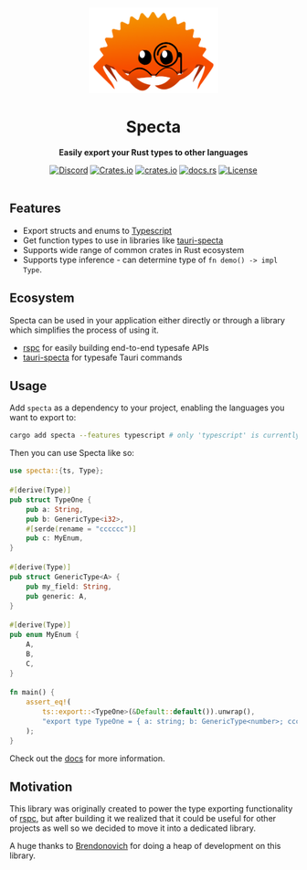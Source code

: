 <div align="center">
    <img height="150" src=".github/logo.png" alt="Specta Logo"></img>
    <h1>Specta</h1>
    <p><b>Easily export your Rust types to other languages</b></p>
    <a href="https://discord.gg/JgqH8b4ycw"><img src="https://img.shields.io/discord/1011665225809924136?style=flat-square" alt="Discord"></a>
    <a href="https://crates.io/crates/specta"><img src="https://img.shields.io/crates/d/specta?style=flat-square" alt="Crates.io"></a>
    <a href="https://crates.io/crates/specta"><img src="https://img.shields.io/crates/v/specta.svg?style=flat-square"
    alt="crates.io" /></a>
    <a href="https://docs.rs/specta"><img src="https://img.shields.io/badge/docs-latest-blue.svg?style=flat-square" alt="docs.rs" /></a>
    <a href="/LICENSE.md"><img src="https://img.shields.io/crates/l/specta?style=flat-square" alt="License"></a>
</div>

<br>

## Features

 - Export structs and enums to [Typescript](https://www.typescriptlang.org)
 - Get function types to use in libraries like [tauri-specta](https://github.com/oscartbeaumont/tauri-specta)
 - Supports wide range of common crates in Rust ecosystem
 - Supports type inference - can determine type of `fn demo() -> impl Type`.

## Ecosystem

Specta can be used in your application either directly or through a library which simplifies the process of using it.

 - [rspc](https://github.com/oscartbeaumont/rspc) for easily building end-to-end typesafe APIs
 - [tauri-specta](https://github.com/oscartbeaumont/tauri-specta) for typesafe Tauri commands

## Usage

Add `specta` as a dependency to your project,
enabling the languages you want to export to:

```bash
cargo add specta --features typescript # only 'typescript' is currently supported
```

Then you can use Specta like so:

```rust
use specta::{ts, Type};

#[derive(Type)]
pub struct TypeOne {
    pub a: String,
    pub b: GenericType<i32>,
    #[serde(rename = "cccccc")]
    pub c: MyEnum,
}

#[derive(Type)]
pub struct GenericType<A> {
    pub my_field: String,
    pub generic: A,
}

#[derive(Type)]
pub enum MyEnum {
    A,
    B,
    C,
}

fn main() {
    assert_eq!(
        ts::export::<TypeOne>(&Default::default()).unwrap(),
        "export type TypeOne = { a: string; b: GenericType<number>; cccccc: MyEnum }".to_string()
    );
}
```

Check out the [docs](https://docs.rs/specta) for more information.


## Motivation

This library was originally created to power the type exporting functionality of [rspc](https://rspc.dev),
but after building it we realized that it could be useful for other projects as well so we decided to move it into a dedicated library.

A huge thanks to [Brendonovich](https://github.com/brendonovich) for doing a heap of development on this library.
